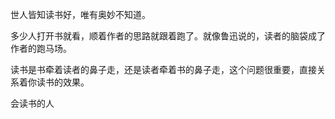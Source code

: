 
世人皆知读书好，唯有奥妙不知道。

多少人打开书就看，顺着作者的思路就跟着跑了。就像鲁迅说的，读者的脑袋成了作者的跑马场。

读书是书牵着读者的鼻子走，还是读者牵着书的鼻子走，这个问题很重要，直接关系着你读书的效果。

会读书的人


<!--stackedit_data:
eyJoaXN0b3J5IjpbMTQ1OTY1OTMyMywxNzQxNTk4NjA1LC0xNj
IyMDY0NzRdfQ==
-->